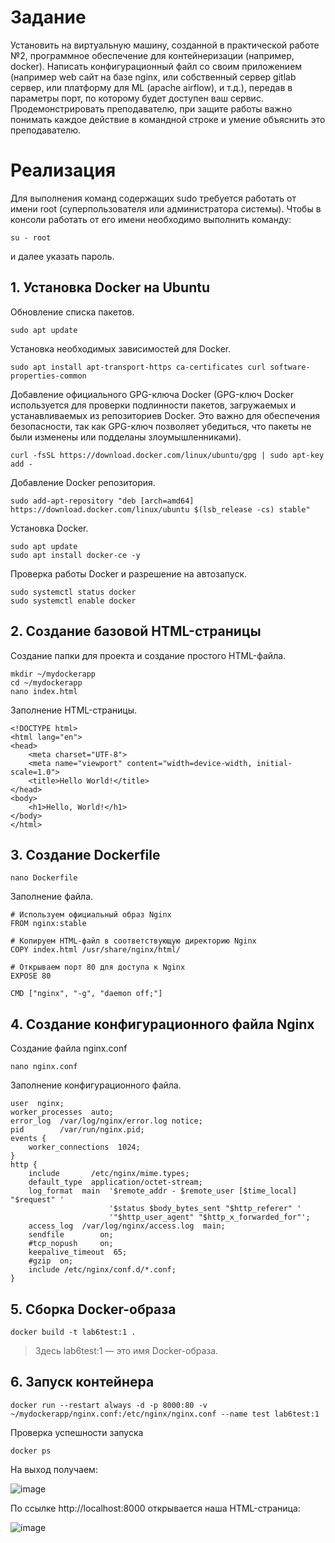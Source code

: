 # Задание

Установить на виртуальную машину, созданной в практической работе №2, программное обеспечение для контейнеризации (например, docker). Написать конфигурационный файл со своим приложением (например web сайт на базе nginx, или собственный сервер gitlab сервер, или платформу для ML (apache airflow), и т.д.), передав в параметры порт, по которому будет доступен ваш сервис.  Продемонстрировать преподавателю, при защите работы важно понимать каждое действие в командной строке и умение объяснить это преподавателю.

# Реализация

Для выполнения команд содержащих sudo требуется работать от имени root (суперпользователя или администратора системы). Чтобы в консоли работать от его имени необходимо выполнить команду:
```
su - root
```
и далее указать пароль.

## 1. Установка Docker на Ubuntu

Обновление списка пакетов.

```
sudo apt update
```

Установка необходимых зависимостей для Docker.

```
sudo apt install apt-transport-https ca-certificates curl software-properties-common
```

Добавление официального GPG-ключа Docker (GPG-ключ Docker используется для проверки подлинности пакетов, загружаемых и устанавливаемых из репозиториев Docker. Это важно для обеспечения безопасности, так как GPG-ключ позволяет убедиться, что пакеты не были изменены или подделаны злоумышленниками).

```
curl -fsSL https://download.docker.com/linux/ubuntu/gpg | sudo apt-key add -
```

Добавление Docker репозитория.

```
sudo add-apt-repository "deb [arch=amd64] https://download.docker.com/linux/ubuntu $(lsb_release -cs) stable"
```

Установка Docker.

```
sudo apt update
sudo apt install docker-ce -y
```

Проверка работы Docker и разрешение на автозапуск.

```
sudo systemctl status docker
sudo systemctl enable docker
```

## 2. Создание базовой HTML-страницы

Создание папки для проекта и создание простого HTML-файла.

```
mkdir ~/mydockerapp
cd ~/mydockerapp
nano index.html
```

Заполнение HTML-страницы.

```
<!DOCTYPE html>
<html lang="en">
<head>
    <meta charset="UTF-8">
    <meta name="viewport" content="width=device-width, initial-scale=1.0">
    <title>Hello World!</title>
</head>
<body>
    <h1>Hello, World!</h1>
</body>
</html>
```

## 3. Создание Dockerfile

```
nano Dockerfile
```

Заполнение файла.

```
# Используем официальный образ Nginx
FROM nginx:stable

# Копируем HTML-файл в соответствующую директорию Nginx
COPY index.html /usr/share/nginx/html/

# Открываем порт 80 для доступа к Nginx
EXPOSE 80

CMD ["nginx", "-g", "daemon off;"]
```

## 4. Создание конфигурационного файла Nginx

Создание файла nginx.conf

```
nano nginx.conf
```

Заполнение конфигурационного файла.

```
user  nginx;
worker_processes  auto;
error_log  /var/log/nginx/error.log notice;
pid        /var/run/nginx.pid;
events {
    worker_connections  1024;
}
http {
    include       /etc/nginx/mime.types;
    default_type  application/octet-stream;
    log_format  main  '$remote_addr - $remote_user [$time_local] "$request" '
                      '$status $body_bytes_sent "$http_referer" '
                      '"$http_user_agent" "$http_x_forwarded_for"';
    access_log  /var/log/nginx/access.log  main;
    sendfile        on;
    #tcp_nopush     on;
    keepalive_timeout  65;
    #gzip  on;
    include /etc/nginx/conf.d/*.conf;
}
```

## 5. Сборка Docker-образа

```
docker build -t lab6test:1 .
```

> Здесь lab6test:1 — это имя Docker-образа.

## 6. Запуск контейнера

```
docker run --restart always -d -p 8000:80 -v ~/mydockerapp/nginx.conf:/etc/nginx/nginx.conf --name test lab6test:1
```

Проверка успешности запуска

```
docker ps
```

На выход получаем:

![image](https://github.com/user-attachments/assets/6560482d-d80c-4552-968e-00c7a7030484)

По ссылке http://localhost:8000 открывается наша HTML-страница:

![image](https://github.com/user-attachments/assets/76a26b98-8e14-4a86-a07c-32c687b2bb00)
